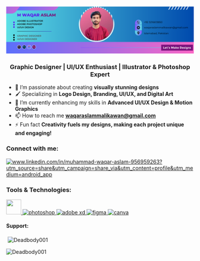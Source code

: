 ![logo](https://github.com/Deadbody001/Deadbody001/blob/main/Yellow%20%26%20Black%20Geometric%20Personal%20Branding%20LinkedIn%20Banner1.png)

<h3 align="center">Graphic Designer | UI/UX Enthusiast | Illustrator & Photoshop Expert</h3>

- 🎨 I’m passionate about creating **visually stunning designs**
- 🖌️ Specializing in **Logo Design, Branding, UI/UX, and Digital Art**
- 🌱 I’m currently enhancing my skills in **Advanced UI/UX Design & Motion Graphics**
- 📫 How to reach me **waqaraslammalikawan@gmail.com**
- ⚡ Fun fact **Creativity fuels my designs, making each project unique and engaging!**

<h3 align="left">Connect with me:</h3>
<p align="left">
<a href="" target="blank"><img align="center" src="https://raw.githubusercontent.com/rahuldkjain/github-profile-readme-generator/master/src/images/icons/Social/linked-in-alt.svg" alt="www.linkedin.com/in/muhammad-waqar-aslam-956959263?utm_source=share&utm_campaign=share_via&utm_content=profile&utm_medium=android_app" height="30" width="40" /></a>

</p>

<h3 align="left">Tools & Technologies:</h3>
<p align="left">
  <a href="https://www.adobe.com/products/illustrator.html" target="_blank" rel="noreferrer">
    <img src="https://upload.wikimedia.org/wikipedia/commons/f/fb/Adobe_Illustrator_CC_icon.svg" width="40" height="40"/>
  </a> 
  <a href="https://www.adobe.com/products/photoshop.html" target="_blank" rel="noreferrer"> 
    <img src="https://cdn.worldvectorlogo.com/logos/adobe-photoshop-2.svg" alt="photoshop" width="40" height="40"/> 
  </a> 
  <a href="https://www.adobe.com/products/xd.html" target="_blank" rel="noreferrer"> 
    <img src="https://cdn.worldvectorlogo.com/logos/adobe-xd-2.svg" alt="adobe xd" width="40" height="40"/> 
  </a> 
  <a href="https://www.figma.com/" target="_blank" rel="noreferrer"> 
    <img src="https://www.vectorlogo.zone/logos/figma/figma-icon.svg" alt="figma" width="40" height="40"/> 
  </a> 
  <a href="https://www.canva.com/" target="_blank" rel="noreferrer"> 
    <img src="https://www.vectorlogo.zone/logos/canva/canva-icon.svg" alt="canva" width="40" height="40"/>
  </a>
</p>


<h4 align="left">Support:</h4>
<p>
<p>&nbsp;<img align="center" src="https://github-readme-stats.vercel.app/api?username=Deadbody001&show_icons=true&locale=en" alt="Deadbody001" /></p>
<p><img align="center" src="https://github-readme-streak-stats.herokuapp.com/?user=Deadbody001&" alt="Deadbody001" /></p>

